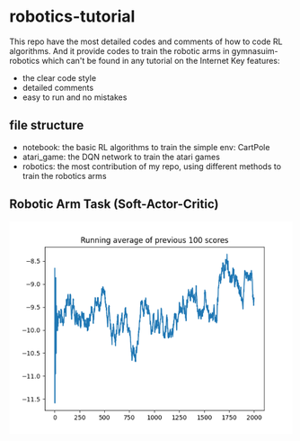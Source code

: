 # robotics-tutorial

This repo have the most detailed codes and comments of how to code RL algorithms. And it provide codes to train the robotic arms in gymnasuim-robotics which can't be found in any tutorial on the Internet
Key features:

- the clear code style
- detailed comments
- easy to run and no mistakes

## file structure

- notebook: the basic RL algorithms to train the simple env: CartPole
- atari_game: the DQN network to train the atari games
- robotics: the most contribution of my repo, using different methods to train the robotics arms

## Robotic Arm Task (Soft-Actor-Critic)

![result figure](plots/PandaReachDense-v3.png)
